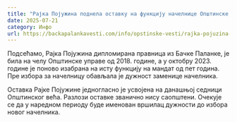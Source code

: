 ```yaml
---
title: "Рајка Појужина поднела оставку на функцију начелнице Општинске управе"
date: 2025-07-21
category: Инфо
url: https://backapalankavesti.com/info/opstinske-vesti/rajka-pojuzina-podnela-ostavku-na-funkciju-nacelnice-opstinske-uprave/
---
```


Подсећамо, Рајка Појужина дипломирана правница из Бачке Паланке, је била на челу Општинске управе од 2018. године, а у октобру 2023. године је поново изабрана на исту функцију на мандат од пет година. Пре избора за начелницу обављала је дужност заменице начелника.

Оставка Рајке Појужине једногласно је усвојена на данашњој седници Општинског већа. Разлози оставке званично нису саопштени. Очекује се да у наредном периоду буде именован вршилац дужности до избора новог начелника.
